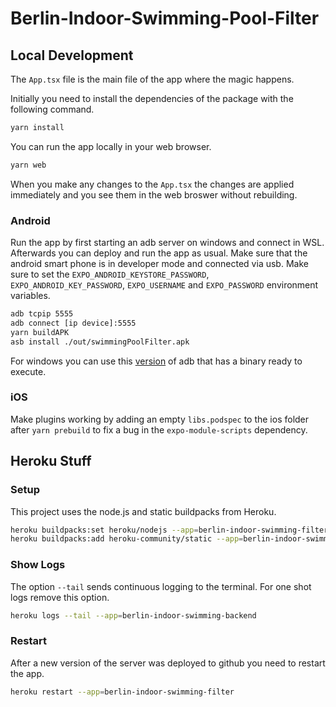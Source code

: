 # Berlin-Indoor-Swimming-Pool-Filter
## Local Development
The `App.tsx` file is the main file of the app where the magic happens.

Initially you need to install the dependencies of the package with the following command.
```bash
yarn install
```

You can run the app locally in your web browser.
```bash
yarn web
```

When you make any changes to the `App.tsx` the changes are applied immediately and you see them in the web broswer without rebuilding.

### Android
Run the app by first starting an adb server on windows and connect in WSL. Afterwards you can deploy and run the app as usual. Make sure that the android smart phone is in developer mode and connected via usb. Make sure to set the `EXPO_ANDROID_KEYSTORE_PASSWORD`, `EXPO_ANDROID_KEY_PASSWORD`, `EXPO_USERNAME` and `EXPO_PASSWORD` environment variables. 
```bash
adb tcpip 5555
adb connect [ip device]:5555
yarn buildAPK
asb install ./out/swimmingPoolFilter.apk
```
For windows you can use this [version](https://dl.google.com/android/repository/platform-tools-latest-windows.zip) of adb that has a binary ready to execute.

### iOS
Make plugins working by adding an empty `libs.podspec` to the ios folder after `yarn prebuild` to fix a bug in the `expo-module-scripts` dependency.

## Heroku Stuff
### Setup
This project uses the node.js and static buildpacks from Heroku.
```bash
heroku buildpacks:set heroku/nodejs --app=berlin-indoor-swimming-filter
heroku buildpacks:add heroku-community/static --app=berlin-indoor-swimming-filter
```

### Show Logs
The option `--tail` sends continuous logging to the terminal. For one shot logs remove this option.
```bash
heroku logs --tail --app=berlin-indoor-swimming-backend
```

### Restart
After a new version of the server was deployed to github you need to restart the app.
```bash
heroku restart --app=berlin-indoor-swimming-filter
```